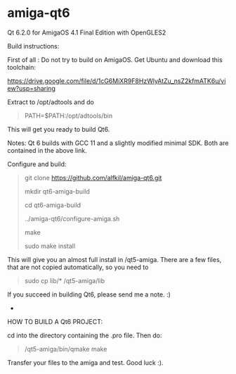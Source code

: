 # amiga-qt6
Qt 6.2.0 for AmigaOS 4.1 Final Edition with OpenGLES2

Build instructions:

First of all : Do not try to build on AmigaOS. Get Ubuntu and download this toolchain:

https://drive.google.com/file/d/1cG6MiXR9F8HzWlyAtZu_nsZ2kfmATK6u/view?usp=sharing

Extract to /opt/adtools and do

> PATH=$PATH:/opt/adtools/bin

This will get you ready to build Qt6.

Notes: Qt 6 builds with GCC 11 and a slightly modified minimal SDK. Both are contained in the above link.

Configure and build:

> git clone https://github.com/alfkil/amiga-qt6.git
> 
> mkdir qt6-amiga-build
> 
> cd qt6-amiga-build
> 
> ../amiga-qt6/configure-amiga.sh
> 
> make
> 
> sudo make install

This will give you an almost full install in /qt5-amiga. There are a few files, that are not copied automatically, so you need to

> sudo cp lib/* /qt5-amiga/lib

If you succeed in building Qt6, please send me a note. :)


-


HOW TO BUILD A Qt6 PROJECT:

cd into the directory containing the .pro file. Then do:

> /qt5-amiga/bin/qmake
> make

Transfer your files to the amiga and test. Good luck :).
